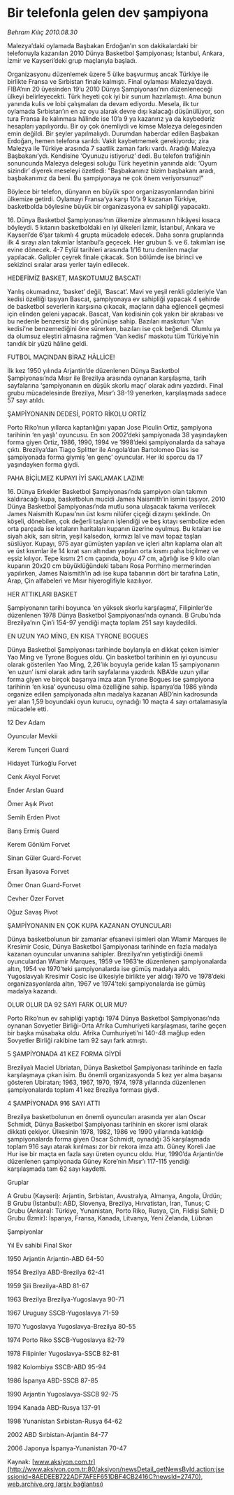 # Bir telefonla gelen dev şampiyona

*Behram Kılıç 2010.08.30*

<font class="agenda2NewsSpot">
 Malezya’daki oylamada Başbakan Erdoğan’ın son dakikalardaki bir telefonuyla kazanılan 2010 Dünya Basketbol Şampiyonası; İstanbul, Ankara, İzmir ve Kayseri’deki grup maçlarıyla başladı.
</font>
<font class="newsDetail">
 <p>
  <p class="MsoNormal">
   Organizasyonu düzenlemek üzere 5 ülke başvurmuş ancak Türkiye ile birlikte Fransa ve Sırbistan finale kalmıştı. Final oylaması Malezya’daydı. FIBA’nın 20 üyesinden 19’u 2010 Dünya Şampiyonası’nın düzenleneceği ülkeyi belirleyecekti. Türk heyeti çok iyi bir sunum hazırlamıştı. Ama bunun yanında kulis ve lobi çalışmaları da devam ediyordu. Mesela, ilk tur oylamada Sırbistan’ın en az oyu alarak devre dışı kalacağı düşünülüyor, son tura Fransa ile kalınması hâlinde ise 10’a 9 ya kazanırız ya da kaybederiz hesapları yapılıyordu. Bir oy çok önemliydi ve kimse Malezya delegesinden emin değildi. Bir şeyler yapılmalıydı. Durumdan haberdar edilen Başbakan Erdoğan, hemen telefona sarıldı. Vakit kaybetmemek gerekiyordu; zira Malezya ile Türkiye arasında 7 saatlik zaman farkı vardı. Aradığı Malezya Başbakanı’ydı. Kendisine ‘Oyunuzu istiyoruz’ dedi. Bu telefon trafiğinin sonuncunda Malezya delegesi soluğu Türk heyetinin yanında aldı: ‘Oyum sizindir’ diyerek meseleyi özetledi: "Başbakanınız bizim başbakanı aradı, başbakanımız da beni. Bu şampiyonaya ne çok önem veriyorsunuz!"
  </p>
  <p class="MsoNormal">
   Böylece bir telefon, dünyanın en büyük spor organizasyonlarından birini ülkemize getirdi. Oylamayı Fransa’ya karşı 10’a 9 kazanan Türkiye, basketbolda böylesine büyük bir organizasyona ev sahipliği yapacaktı.
  </p>
  <p class="MsoNormal">
   16. Dünya Basketbol Şampiyonası’nın ülkemize alınmasının hikâyesi kısaca böyleydi. 5 kıtanın basketboldaki en iyi ülkeleri İzmir, İstanbul, Ankara ve Kayseri’de 6’şar takımlı 4 grupta mücadele edecek.
   <span>
   </span>
   Daha sonra gruplarında ilk 4 sırayı alan takımlar İstanbul’a geçecek. Her grubun 5. ve 6. takımları ise evine dönecek. 4-7 Eylül tarihleri arasında 1/16 turu denilen maçlar yapılacak. Galipler çeyrek finale çıkacak. Son bölümde ise birinci ve sekizinci sıralar arası yerler tayin edilecek.
  </p>
  <p class="MsoNormal">
  </p>
  <p class="MsoNormal">
   HEDEFİMİZ BASKET, MASKOTUMUZ BASCAT!
  </p>
  <p class="MsoNormal">
  </p>
  <p class="MsoNormal">
   Yanlış okumadınız, ‘basket’ değil, ‘Bascat’. Mavi ve yeşil renkli gözleriyle Van kedisi özelliği taşıyan Bascat, şampiyonaya ev sahipliği yapacak 4 şehirde de basketbol severlerin karşısına çıkacak, maçların daha eğlenceli geçmesi için elinden geleni yapacak. Bascat, Van kedisinin çok yakın bir akrabası ve bu nedenle benzersiz bir dış görünüşe sahip. Bazıları maskotun ‘Van kedisi’ne benzemediğini öne sürerken, bazıları ise çok beğendi. Olumlu ya da olumsuz eleştiri almasına rağmen ‘Van kedisi’ maskotu tüm Türkiye’nin tanıdık bir yüzü hâline geldi.
  </p>
  <p class="MsoNormal">
  </p>
  <p class="MsoNormal">
   FUTBOL MAÇINDAN BİRAZ HÂLLİCE!
  </p>
  <p class="MsoNormal">
   <span>
   </span>
  </p>
  <p class="MsoNormal">
   İlk kez 1950 yılında Arjantin’de düzenlenen Dünya Basketbol Şampiyonası’nda Mısır ile Brezilya arasında oynanan karşılaşma, tarih sayfalarına ‘şampiyonanın en düşük skorlu maçı’ olarak adını yazdırdı. Final grubu mücadelesinde Brezilya, Mısır’ı 38-19 yenerken, karşılaşmada sadece 57 sayı atıldı.
  </p>
  <p class="MsoNormal">
  </p>
  <p class="MsoNormal">
   ŞAMPİYONANIN DEDESİ, PORTO RİKOLU ORTİZ
  </p>
  <p class="MsoNormal">
  </p>
  <p class="MsoNormal">
   Porto Riko’nun yıllarca kaptanlığını yapan Jose Piculin Ortiz, şampiyona tarihinin ‘en yaşlı’ oyuncusu. En son 2002’deki şampiyonada 38 yaşındayken forma giyen Ortiz, 1986, 1990, 1994 ve 1998’deki şampiyonalarda da sahaya çıktı. Brezilya’dan Tiago Splitter ile Angola’dan Bartolomeo Dias ise şampiyonada forma giymiş ‘en genç’ oyuncular. Her iki sporcu da 17 yaşındayken forma giydi.
  </p>
  <p class="MsoNormal">
  </p>
  <p class="MsoNormal">
   PAHA BİÇİLMEZ KUPAYI İYİ SAKLAMAK LAZIM!
  </p>
  <p class="MsoNormal">
  </p>
  <p class="MsoNormal">
   16. Dünya Erkekler Basketbol Şampiyonası’nda şampiyon olan takımın kaldıracağı kupa, basketbolun mucidi James Naismith’in ismini taşıyor. 2010 Dünya Basketbol Şampiyonası’nda mutlu sona ulaşacak takıma verilecek James Naismith Kupası’nın üst kısmı nilüfer çiçeği dizaynı şeklinde. On köşeli, dönebilen, çok değerli taşların işlendiği ve beş kıtayı sembolize eden orta parçada ise kıtaların haritaları kupanın üzerine oyulmuş. Bu kıtaları ise siyah akik, sarı sitrin, yeşil kalsedon, kırmızı lal ve mavi topaz taşları süslüyor. Kupayı, 975 ayar gümüşten yapılan ve içleri altın kaplama olan alt ve üst kısımlar ile 14 kırat sarı altından yapılan orta kısmı paha biçilmez ve eşsiz kılıyor. Tepe kısmı 21 cm çapında, boyu 47 cm, ağırlığı ise 9 kilo olan kupanın 20x20 cm büyüklüğündeki tabanı Rosa Porrhino mermerinden yapılırken, James Naismith’in adı ise kupa tabanının dört bir tarafına Latin, Arap, Çin alfabeleri ve Mısır hiyeroglifiyle kazılıyor.
  </p>
  <p class="MsoNormal">
  </p>
  <p class="MsoNormal">
   HER ATTIKLARI BASKET
  </p>
  <p class="MsoNormal">
  </p>
  <p class="MsoNormal">
   Şampiyonanın tarihi boyunca ‘en yüksek skorlu karşılaşma’, Filipinler’de düzenlenen 1978 Dünya Basketbol Şampiyonası’nda oynandı. B Grubu’nda Brezilya’nın Çin’i 154-97 yendiği maçta toplam 251 sayı kaydedildi.
  </p>
  <p class="MsoNormal">
  </p>
  <p class="MsoNormal">
   EN UZUN YAO MİNG, EN KISA TYRONE BOGUES
  </p>
  <p class="MsoNormal">
  </p>
  <p class="MsoNormal">
   Dünya Basketbol Şampiyonası tarihinde boylarıyla en dikkat çeken isimler Yao Ming ve Tyrone Bogues oldu. Çin basketbol tarihinin en iyi oyuncusu olarak gösterilen Yao Ming, 2,26’lık boyuyla geride kalan 15 şampiyonanın ‘en uzun’ ismi olarak adını tarih sayfalarına yazdırdı. NBA’de uzun yıllar forma giyen ve birçok başarıya imza atan Tyrone Bogues ise şampiyona tarihinin ‘en kısa’ oyuncusu olma özelliğine sahip. İspanya’da 1986 yılında organize edilen şampiyonada altın madalya kazanan ABD’nin kadrosunda yer alan 1,59 boyundaki oyun kurucu, oynadığı 10 maçta 4 sayı ortalamasıyla mücadele etti.
  </p>
  <p class="MsoNormal">
  </p>
  <p class="MsoNormal">
   12 Dev Adam
  </p>
  <p class="MsoNormal">
  </p>
  <p class="MsoNormal">
   Oyuncular
   <span>
   </span>
   <span>
   </span>
   Mevkii
  </p>
  <p class="MsoNormal">
   Kerem Tunçeri
   <span>
   </span>
   Guard
  </p>
  <p class="MsoNormal">
   Hidayet Türkoğlu
   <span>
   </span>
   Forvet
  </p>
  <p class="MsoNormal">
   Cenk Akyol
   <span>
   </span>
   <span>
   </span>
   Forvet
  </p>
  <p class="MsoNormal">
   Ender Arslan
   <span>
   </span>
   <span>
   </span>
   Guard
  </p>
  <p class="MsoNormal">
   Ömer Aşık
   <span>
   </span>
   <span>
   </span>
   Pivot
  </p>
  <p class="MsoNormal">
   Semih Erden
   <span>
   </span>
   <span>
   </span>
   Pivot
  </p>
  <p class="MsoNormal">
   Barış Ermiş
   <span>
   </span>
   <span>
   </span>
   Guard
  </p>
  <p class="MsoNormal">
   Kerem Gönlüm
   <span>
   </span>
   Forvet
  </p>
  <p class="MsoNormal">
   Sinan Güler
   <span>
   </span>
   <span>
   </span>
   Guard-Forvet
  </p>
  <p class="MsoNormal">
   Ersan İlyasova
   <span>
   </span>
   Forvet
  </p>
  <p class="MsoNormal">
   Ömer Onan
   <span>
   </span>
   <span>
   </span>
   Guard-Forvet
  </p>
  <p class="MsoNormal">
   Cevher Özer
   <span>
   </span>
   <span>
   </span>
   Forvet
  </p>
  <p class="MsoNormal">
   Oğuz Savaş
   <span>
   </span>
   <span>
   </span>
   Pivot
  </p>
  <p class="MsoNormal">
  </p>
  <p class="MsoNormal">
   ŞAMPİYONANIN EN ÇOK KUPA KAZANAN OYUNCULARI
  </p>
  <p class="MsoNormal">
  </p>
  <p class="MsoNormal">
   Dünya basketbolunun bir zamanlar efsanevi isimleri olan Wlamir Marques ile Kresimir Cosic, Dünya Basketbol Şampiyonası tarihinde en fazla madalya kazanan oyuncular unvanına sahipler. Brezilya’nın yetiştirdiği önemli oyunculardan Wlamir Marques, 1959 ve 1963’te düzenlenen şampiyonalarda altın, 1954 ve 1970’teki şampiyonalarda ise gümüş madalya aldı. Yugoslavyalı Kresimir Cosic ise ülkesiyle birlikte yer aldığı 1970 ve 1978’deki organizasyonlarda altın, 1967 ve 1974’teki şampiyonalarda ise gümüş madalya kazandı.
  </p>
  <p class="MsoNormal">
  </p>
  <p class="MsoNormal">
   OLUR OLUR DA 92 SAYI FARK OLUR MU?
  </p>
  <p class="MsoNormal">
  </p>
  <p class="MsoNormal">
   Porto Riko’nun ev sahipliği yaptığı 1974 Dünya Basketbol Şampiyonası’nda oynanan Sovyetler Birliği-Orta Afrika Cumhuriyeti karşılaşması, tarihe geçen bir başka müsabaka oldu. Afrika Cumhuriyeti’ni 140-48 mağlup eden Sovyetler Birliği rakibine tam 92 sayı fark atmıştı.
  </p>
  <p class="MsoNormal">
  </p>
  <p class="MsoNormal">
   5 ŞAMPİYONADA 41 KEZ FORMA GİYDİ
  </p>
  <p class="MsoNormal">
  </p>
  <p class="MsoNormal">
   Brezilyalı Maciel Ubriatan, Dünya Basketbol Şampiyonası tarihinde en fazla karşılaşmaya çıkan isim. Bu önemli organizasyonda 5 kez yer alma başarısı gösteren Ubiratan; 1963, 1967, 1970, 1974, 1978 yıllarında düzenlenen şampiyonalarda toplam 41 kez Brezilya forması giydi.
  </p>
  <p class="MsoNormal">
  </p>
  <p class="MsoNormal">
   4 ŞAMPİYONADA 916 SAYI ATTI
  </p>
  <p class="MsoNormal">
  </p>
  <p class="MsoNormal">
   Brezilya basketbolunun en önemli oyuncuları arasında yer alan Oscar Schmidt, Dünya Basketbol Şampiyonası tarihinin en skorer ismi olarak dikkati çekiyor. Ülkesinin 1978, 1982, 1986 ve 1990 yıllarında katıldığı şampiyonalarda forma giyen Oscar Schmidt, oynadığı 35 karşılaşmada toplam 916 sayı atarak kırılması zor bir rekora imza attı. Güney Koreli Jae Hur ise bir maçta en fazla sayı üreten oyuncu oldu. Hur, 1990’da Arjantin’de düzenlenen şampiyonada Güney Kore’nin Mısır’ı 117-115 yendiği karşılaşmada tam 62 sayı kaydetti.
  </p>
  <p class="MsoNormal">
  </p>
  <p class="MsoNormal">
   Gruplar
  </p>
  <p class="MsoNormal">
  </p>
  <p class="MsoNormal">
   A Grubu (Kayseri): Arjantin, Sırbistan, Avustralya, Almanya, Angola, Ürdün; B Grubu (İstanbul): ABD, Slovenya, Brezilya, Hırvatistan, İran, Tunus; C Grubu (Ankara): Türkiye, Yunanistan, Porto Riko, Rusya, Çin, Fildişi Sahili; D Grubu (İzmir): İspanya, Fransa, Kanada, Litvanya, Yeni Zelanda, Lübnan
  </p>
  <p class="MsoNormal">
  </p>
  <p class="MsoNormal">
   Şampiyonlar
  </p>
  <p class="MsoNormal">
  </p>
  <p class="MsoNormal">
   Yıl
   <span>
   </span>
   Ev sahibi
   <span>
   </span>
   Final
   <span>
   </span>
   <span>
   </span>
   Skor
  </p>
  <p class="MsoNormal">
   1950
   <span>
   </span>
   Arjantin
   <span>
   </span>
   Arjantin-ABD
   <span>
   </span>
   64-50
  </p>
  <p class="MsoNormal">
   1954
   <span>
   </span>
   Brezilya
   <span>
   </span>
   ABD-Brezilya
   <span>
   </span>
   62-41
  </p>
  <p class="MsoNormal">
   1959
   <span>
   </span>
   <span>
   </span>
   Şili
   <span>
   </span>
   <span>
   </span>
   Brezilya-ABD
   <span>
   </span>
   <span>
   </span>
   81-67
  </p>
  <p class="MsoNormal">
   1963
   <span>
   </span>
   Brezilya
   <span>
   </span>
   Brezilya-Yugoslavya
   <span>
   </span>
   90-71
  </p>
  <p class="MsoNormal">
   1967
   <span>
   </span>
   Uruguay
   <span>
   </span>
   SSCB-Yugoslavya
   <span>
   </span>
   71-59
  </p>
  <p class="MsoNormal">
   1970
   <span>
   </span>
   Yugoslavya
   <span>
   </span>
   Yugoslavya-Brezilya
   <span>
   </span>
   80-55
  </p>
  <p class="MsoNormal">
   1974
   <span>
   </span>
   Porto Riko
   <span>
   </span>
   SSCB-Yugoslavya
   <span>
   </span>
   82-79
  </p>
  <p class="MsoNormal">
   1978
   <span>
   </span>
   Filipinler
   <span>
   </span>
   Yugoslavya-SSCB
   <span>
   </span>
   82-81
  </p>
  <p class="MsoNormal">
   1982
   <span>
   </span>
   Kolombiya
   <span>
   </span>
   SSCB-ABD
   <span>
   </span>
   <span>
   </span>
   95-94
  </p>
  <p class="MsoNormal">
   1986
   <span>
   </span>
   İspanya
   <span>
   </span>
   ABD-SSCB
   <span>
   </span>
   <span>
   </span>
   87-85
  </p>
  <p class="MsoNormal">
   1990
   <span>
   </span>
   Arjantin
   <span>
   </span>
   Yugoslavya-SSCB
   <span>
   </span>
   92-75
  </p>
  <p class="MsoNormal">
   1994
   <span>
   </span>
   Kanada
   <span>
   </span>
   ABD-Rusya
   <span>
   </span>
   <span>
   </span>
   137-91
  </p>
  <p class="MsoNormal">
   1998
   <span>
   </span>
   Yunanistan
   <span>
   </span>
   Sırbistan-Rusya
   <span>
   </span>
   64-62
  </p>
  <p class="MsoNormal">
   2002
   <span>
   </span>
   ABD
   <span>
   </span>
   <span>
   </span>
   Sırbistan-Arjantin
   <span>
   </span>
   84-77
  </p>
  <p class="MsoNormal">
   2006
   <span>
   </span>
   Japonya
   <span>
   </span>
   İspanya-Yunanistan
   <span>
   </span>
   70-47
  </p>
 </p>
</font>

Kaynak: [www.aksiyon.com.tr](http://www.aksiyon.com.tr:80/aksiyon/newsDetail_getNewsById.action;jsessionid=8AEDEEB722ADF7AFEF651DBF4CB2416C?newsId=27470), [web.archive.org (arşiv bağlantısı)](http://web.archive.org/web/20100904071413/http://www.aksiyon.com.tr:80/aksiyon/newsDetail_getNewsById.action;jsessionid=8AEDEEB722ADF7AFEF651DBF4CB2416C?newsId=27470)
